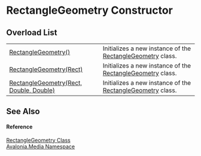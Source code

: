 # RectangleGeometry Constructor


## Overload List
<table>
<tr>
<td><a href="M_Avalonia_Media_RectangleGeometry__ctor">RectangleGeometry()</a></td>
<td>Initializes a new instance of the <a href="T_Avalonia_Media_RectangleGeometry">RectangleGeometry</a> class.</td>
</tr>
<tr>
<td><a href="M_Avalonia_Media_RectangleGeometry__ctor_2">RectangleGeometry(Rect)</a></td>
<td>Initializes a new instance of the <a href="T_Avalonia_Media_RectangleGeometry">RectangleGeometry</a> class.</td>
</tr>
<tr>
<td><a href="M_Avalonia_Media_RectangleGeometry__ctor_1">RectangleGeometry(Rect, Double, Double)</a></td>
<td>Initializes a new instance of the <a href="T_Avalonia_Media_RectangleGeometry">RectangleGeometry</a> class.</td>
</tr>
</table>

## See Also


#### Reference
<a href="T_Avalonia_Media_RectangleGeometry">RectangleGeometry Class</a>  
<a href="N_Avalonia_Media">Avalonia.Media Namespace</a>  

